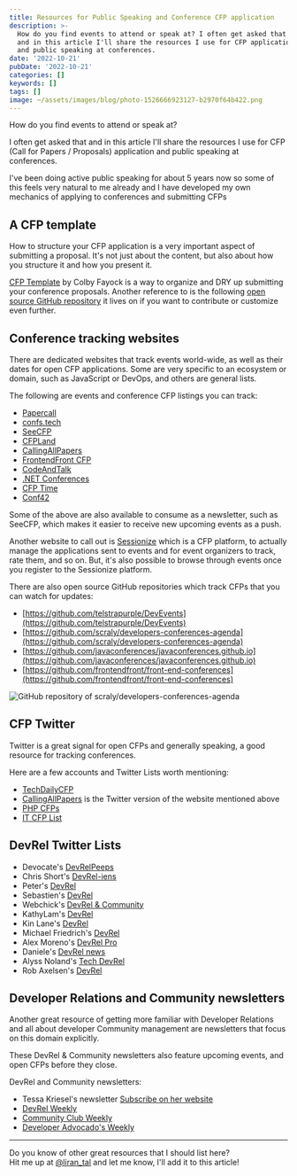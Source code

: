 ```yaml
---
title: Resources for Public Speaking and Conference CFP application
description: >-
  How do you find events to attend or speak at? I often get asked that
  and in this article I'll share the resources I use for CFP application
  and public speaking at conferences.
date: '2022-10-21'
pubDate: '2022-10-21'
categories: []
keywords: []
tags: []
image: ~/assets/images/blog/photo-1526666923127-b2970f64b422.png
---
```


How do you find events to attend or speak at?

I often get asked that
and in this article I'll share the resources I use for CFP (Call for 
Papers / Proposals) application and public speaking at conferences.

I've been doing active public speaking for about 5 years now so some
of this feels very natural to me already and I have developed my own
mechanics of applying to conferences and submitting CFPs

## A CFP template

How to structure your CFP application is a very important aspect of 
submitting a proposal. It's not just about the content, but also about
how you structure it and how you present it.

[CFP Template](https://cfptemplate.com) by Colby Fayock is a way to
organize and DRY up submitting your conference proposals. Another
reference to is the following [open source GitHub repository](https://github.com/colbyfayock/cfptemplate.com)
it lives on if you want to contribute or customize even further.

## Conference tracking websites

There are dedicated websites that track events world-wide, as well
as their dates for open CFP applications. Some are very specific to 
an ecosystem or domain, such as JavaScript or DevOps, and others are
general lists.

The following are events and conference CFP listings you can track:
- [Papercall](https://www.papercall.io)
- [confs.tech](https://confs.tech)
- [SeeCFP](https://seecfp.com)
- [CFPLand](https://www.cfpland.com)
- [CallingAllPapers](https://callingallpapers.com)
- [FrontendFront CFP](https://frontendfront.com/conferences)
- [CodeAndTalk](https://codeandtalk.com/topics)
- [.NET Conferences](https://github.com/kristofferjalen/dotnetconferences)
- [CFP Time](https://www.cfptime.org/home)
- [Conf42](https://www.conf42.com)

Some of the above are also available to consume as a newsletter,
such as SeeCFP, which makes it easier to receive new upcoming events
as a push.

Another website to call out is [Sessionize](https://sessionize.com)
which is a CFP platform, to actually manage the applications sent to
events and for event organizers to track, rate them, and so on. But,
it's also possible to browse through events once you register to the
Sessionize platform.

There are also open source GitHub repositories which track CFPs
that you can watch for updates:
- [https://github.com/telstrapurple/DevEvents](https://github.com/telstrapurple/DevEvents)
- [https://github.com/scraly/developers-conferences-agenda](https://github.com/scraly/developers-conferences-agenda)
- [https://github.com/javaconferences/javaconferences.github.io](https://github.com/javaconferences/javaconferences.github.io)
- [https://github.com/frontendfront/front-end-conferences](https://github.com/frontendfront/front-end-conferences)


![GitHub repository of scraly/developers-conferences-agenda](/images/blog/scral-github-repository-of-conferences.webp)

## CFP Twitter

Twitter is a great signal for open CFPs and generally speaking,
a good resource for tracking conferences.

Here are a few accounts and Twitter Lists worth mentioning:
- [TechDailyCFP](https://twitter.com/TechDailyCFP)
- [CallingAllPapers](https://twitter.com/callingallpaper) is the Twitter version of the website mentioned above
- [PHP CFPs](https://twitter.com/PhpCfps)
- [IT CFP List](https://twitter.com/ItCfpList)

## DevRel Twitter Lists

- Devocate's [DevRelPeeps](https://twitter.com/i/lists/1429519267062501377)
- Chris Short's [DevRel-iens](https://twitter.com/i/lists/1006252559110111232)
- Peter's [DevRel](https://twitter.com/i/lists/1339583343738810374)
- Sebastien's [DevRel](https://twitter.com/i/lists/1446011436984152073)
- Webchick's [DevRel & Community](https://twitter.com/i/lists/1424857107237531663)
- KathyLam's [DevRel](https://twitter.com/i/lists/1362862888331968514)
- Kin Lane's [DevRel](https://twitter.com/i/lists/1293027363723214848)
- Michael Friedrich's [DevRel](https://twitter.com/i/lists/1288789359865606145)
- Alex Moreno's [DevRel Pro](https://twitter.com/i/lists/1192901338537086977)
- Daniele's [DevRel news](https://twitter.com/i/lists/1173099694735544320)
- Alyss Noland's [Tech DevRel](https://twitter.com/i/lists/901926062275395584)
- Rob Axelsen's [DevRel](https://twitter.com/i/lists/930729395161128961)

## Developer Relations and Community newsletters

Another great resource of getting more familiar with Developer Relations
and all about developer Community management are newsletters that focus
on this domain explicitly.

These DevRel & Community newsletters also feature upcoming events, and
open CFPs before they close.

DevRel and Community newsletters:
- Tessa Kriesel's newsletter [Subscribe on her website](https://www.tessakriesel.com)
- [DevRel Weekly](https://devrelweekly.com)
- [Community Club Weekly](https://www.community.club/newsletter)
- [Developer Advocado's Weekly](https://tinyletter.com/developeravocados)

---

Do you know of other great resources that I should list here?
<br/>
Hit me up at [@liran_tal](https://twitter.com/liran_tal) and let me know, I'll add it to this article!
